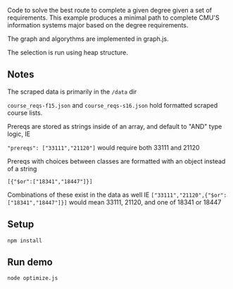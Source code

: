 Code to solve the best route to complete a given degree given a set of requirements. This example produces a minimal path to complete CMU'S information systems major based on the degree requirements.

The graph and algorythms are implemented in graph.js.

The selection is run using heap structure.






## Notes

The scraped data is primarily in the `/data` dir

`course_reqs-f15.json` and `course_reqs-s16.json` hold formatted scraped course lists.


Prereqs are stored as strings inside of an array, and default to "AND" type logic, IE

`"prereqs": ["33111","21120"]` would require both 33111 and 21120

Prereqs with choices between classes are formatted with an object instead of a string

`[{"$or":["18341","18447"]}]`

Combinations of these exist in the data as well IE
`["33111","21120",{"$or":["18341","18447"]}]`
would mean 33111, 21120, and one of 18341 or 18447

## Setup

`npm install`


## Run demo

`node optimize.js`